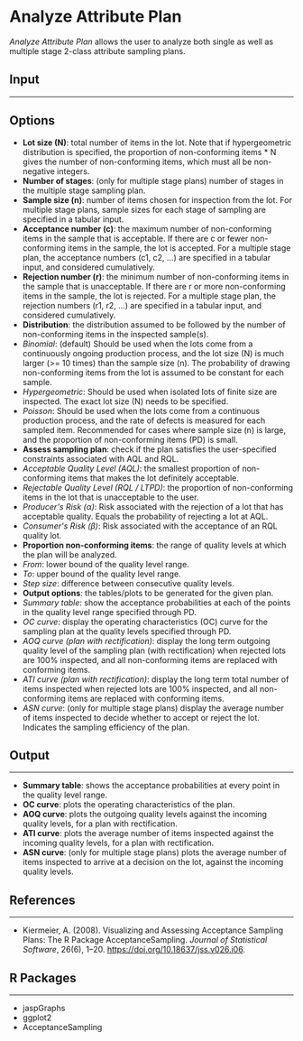 Analyze Attribute Plan 
==========================
*Analyze Attribute Plan* allows the user to analyze both single as well as multiple stage 2-class attribute sampling plans.

## Input
-------
## Options
- **Lot size (N)**: total number of items in the lot. Note that if hypergeometric distribution is specified, the proportion of non-conforming items * N gives the number of non-conforming items, which must all be non-negative integers.
- **Number of stages**: (only for multiple stage plans) number of stages in the multiple stage sampling plan.
- **Sample size (n)**: number of items chosen for inspection from the lot. For multiple stage plans, sample sizes for each stage of sampling are specified in a tabular input.
- **Acceptance number (c)**: the maximum number of non-conforming items in the sample that is acceptable. If there are c or fewer non-conforming items in the sample, the lot is accepted. For a multiple stage plan, the acceptance numbers (c1, c2, ...) are specified in a tabular input, and considered cumulatively.
- **Rejection number (r)**: the minimum number of non-conforming items in the sample that is unacceptable. If there are r or more non-conforming items in the sample, the lot is rejected. For a multiple stage plan, the rejection numbers (r1, r2, ...) are specified in a tabular input, and considered cumulatively.
- **Distribution**: the distribution assumed to be followed by the number of non-conforming items in the inspected sample(s).
 - *Binomial*: (default) Should be used when the lots come from a continuously ongoing production process, and the lot size (N) is much larger (>= 10 times) than the sample size (n). The probability of drawing non-conforming items from the lot is assumed to be constant for each sample.
 - *Hypergeometric*: Should be used when isolated lots of finite size are inspected. The exact lot size (N) needs to be specified.
 - *Poisson*: Should be used when the lots come from a continuous production process, and the rate of defects is measured for each sampled item. Recommended for cases where sample size (n) is large, and the proportion of non-conforming items (PD) is small.
- **Assess sampling plan**: check if the plan satisfies the user-specified constraints associated with AQL and RQL.
 - *Acceptable Quality Level (AQL)*: the smallest proportion of non-conforming items that makes the lot definitely acceptable.
 - *Rejectable Quality Level (RQL / LTPD)*: the proportion of non-conforming items in the lot that is unacceptable to the user.
 - *Producer's Risk (α)*: Risk associated with the rejection of a lot that has acceptable quality. Equals the probability of rejecting a lot at AQL.
 - *Consumer's Risk (β)*: Risk associated with the acceptance of an RQL quality lot.
- **Proportion non-conforming items**: the range of quality levels at which the plan will be analyzed.
 - *From*: lower bound of the quality level range.
 - *To*: upper bound of the quality level range.
 - *Step size*: difference between consecutive quality levels.
- **Output options**: the tables/plots to be generated for the given plan.
 - *Summary table*: show the acceptance probabilities at each of the points in the quality level range specified through PD.
 - *OC curve*: display the operating characteristics (OC) curve for the sampling plan at the quality levels specified through PD.
 - *AOQ curve (plan with rectification)*: display the long term outgoing quality level of the sampling plan (with rectification) when rejected lots are 100% inspected, and all non-conforming items are replaced with conforming items.
 - *ATI curve (plan with rectification)*: display the long term total number of items inspected when rejected lots are 100% inspected, and all non-conforming items are replaced with conforming items.
 - *ASN curve*: (only for multiple stage plans) display the average number of items inspected to decide whether to accept or reject the lot. Indicates the sampling efficiency of the plan.
 
## Output 
-------
- **Summary table**: shows the acceptance probabilities at every point in the quality level range.
- **OC curve**: plots the operating characteristics of the plan.
- **AOQ curve**: plots the outgoing quality levels against the incoming quality levels, for a plan with rectification.
- **ATI curve**: plots the average number of items inspected against the incoming quality levels, for a plan with rectification.
- **ASN curve**: (only for multiple stage plans) plots the average number of items inspected to arrive at a decision on the lot, against the incoming quality levels.

## References 
-------
- Kiermeier, A. (2008). Visualizing and Assessing Acceptance Sampling Plans: The R Package AcceptanceSampling. *Journal of Statistical Software*, 26(6), 1–20. https://doi.org/10.18637/jss.v026.i06.

## R Packages
-------
- jaspGraphs
- ggplot2
- AcceptanceSampling